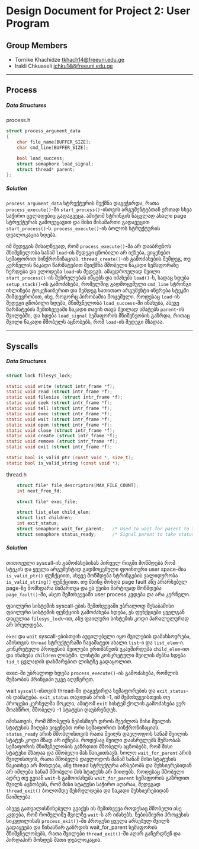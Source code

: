 Design Document for Project 2: User Program
======================================

## Group Members

* Tornike Khachidze <tkhach14@freeuni.edu.ge>
* Irakli Chkuaseli <ichku14@freeuni.edu.ge>

---

## Process

##### Data Structures

process.h
```c
struct process_argument_data
{
    char file_name[BUFFER_SIZE];
    char cmd_line[BUFFER_SIZE];

    bool load_success;
    struct semaphore load_signal;
    struct thread* parent;
};
```

##### Solution

`process_argument_data` სტრუქტურის შექმნა დაგვჭირდა, რათა `process_execute()`-ში
`start_process()`-ისთვის არგუმენტებთან ერთად სხვა საჭირო ცვლადებიც გადაგვეცა.
ამიტომ სტრინგის ნაცვლად ახალი page სტრუქტურას გამოვუყავით და მისი მისამართი გადავეცით
`start_process()`-ს. `process_execute()`-ის ბოლოს სტრუქტურის დეალოკაცია ხდება.

იმ შედეგის მისაღწევად, რომ `process_execute()`-მა არ დააბრუნოს მნიშვნელობა სანამ
`load`-ის შედეგი ცნობილი არ იქნება, ვიყენებთ სემაფორით სინქრონიზაციას. `thread_create()`-ის
გამოძახების შემდეგ, თუ კერნელის ნაკადი წარმატებით შეიქმნა მშობელი ნაკადი სემაფორაზე ჩერდება
და ელოდება `load`-ის შედეგს. ამავდროულად შვილი `start_process()`-ის შესრულებას იწყებს და
იძახებს `load()`-ს, სადაც ხდება `setup_stack()`-ის გამოძახება, რომელშიც გადმოცემული `cmd_line`
სტრინგი იხლიჩება ტოკენაიზერით და შემდეგ სათითაო არგუმენტი იწერება სტეკში მიმდევრობით, ისე,
როგორც პირობაშია მოცემული. როდესაც `load`-ის შედეგი ცნობილი ხდება, მნიშვნელობა `load_success`-ში
ინახება, ასევე წარმატების შემთხვევაში ნაკადი თავის თავს შვილად ამატებს `parent`-ის შვილებში,
და ხდება `load_signal` სემაფორის მნიშვნეობის გაზრდა, რითაც შვილი ნაკადი მშობელს აცნობებს,
რომ `load`-ის შედეგი მზადაა.

---

## Syscalls

##### Data Structures

```c
struct lock filesys_lock;

static void write (struct intr_frame *f);
static void read (struct intr_frame *f);
static void filesize (struct intr_frame *f);
static void seek (struct intr_frame *f);
static void tell (struct intr_frame *f);
static void exec (struct intr_frame *f);
static void wait (struct intr_frame *f);
static void open (struct intr_frame *f);
static void close (struct intr_frame *f);
static void create (struct intr_frame *f);
static void remove (struct intr_frame *f);
static void exit (struct intr_frame *f);

static bool is_valid_ptr (const void *, size_t);
static bool is_valid_string (const void *);
```

thread.h
```c
    struct file* file_descriptors[MAX_FILE_COUNT];
    int next_free_fd;

    struct file* exec_file;

    struct list_elem child_elem;
    struct list children;
    int exit_status;
    struct semaphore wait_for_parent;   /* Used to wait for parent to take status */
    struct semaphore status_ready;      /* Signal parent to take status */
```

##### Solution

თითოეული syscall-ის გამოძახებისას პირველ რიგში მოწმდება რომ სტეკის და ყველა არგუმენტად
გადმოცემული ფოინთერი user space-შია `is_valid_ptr()` ფუნქციით, ასევე მოწმდება სტრინგების
ვალიდურობა `is_valid_string()` ფუნქციით. თუ მაინც მოხდა page fault ანუ არარსებულ page-ზე
მომხდარა მიმართვა და ეს ქეისი მარტივად მოწმდება `page_fault()`-ში, ასეთ შემთხვევაში user
process კვდება და არა კერნელი.

ფაილური სისტემის syscall-ების შემთხვევაში უბრალოდ შესაბამისი ფაილური სისტემის
ფუნქციის გამოძახება ხდება, ეს ფუნქციები ყველგან დაცულია `filesys_lock`-ით, ანუ ფაილური
სისტემის კოდი პარალელურად არ სრულდება.

`exec` და `wait` syscall-ებისთვის აუცილებელი იყო შვილების დამახსოვრება, ამისთვის `thread`
სტრუქტურაში ჩავამატეთ ახალი `list`-ი და `list_elem`-ი. კონკრეტული პროცესის
შვილები ერთმანეთს უკავშირდება `child_elem`-ით და ინახება `children` ლისტში.
ლისტში კონკრეტული შვილის ძებნა ხდება `tid_t` ცვლადის დახმარებით ლისტზე გადაყოლით.

exec-ში უბრალოდ ხდება `process_execute()`-ის გამოძახება, რომლის მუშაობის პრინციპი
უკვე აღვწერეთ.

wait `syscall`-ისთვის thread-ში დაგვჭირდა სემაფორების და `exit_status`-ის
დამატება. `exit_status` თავიდან არის -1,  იმ შემთხვევისთვის თუ პროცესი კერნელმა მოკლა,
ამიტომ `exit` სისტემ ქოლის გამოძახება ვერ მოასწრო, მშობელს -1 სტატუსი დაუბრუნდეს.

იმისათვის, რომ მშობელს ნებისმიერ დროს შეეძლოს მისი შვილის სტატუსის მიღება ვიყენებთ ორი
სემაფორით სინქრონიზაციას.
`status_ready` არის მშობლისთვის რათა შვილს დაელოდოს სანამ შვილის სტატუს კოდი მზად
არ იქნება. როდესაც შვილი დაასრულებს მუშაობას სემაფორის მნიშვნელობის გაზრდით მშობელს
აცნობებს, რომ მისი სტატუსი მზადაა და მშობელი მას წაიკითხავს.
ხოლო `wait_for_parent` არის შვილისთვის, რათა მშობელს დაელოდოს მანამ სანამ მისი სტატუსის
წაკითხვა არ მოხდება, ანუ thread სტრუქტურა არსებობს და მეხსიერებიდან არ იშლება სანამ
მშობელი მის სტატუსს არ მიიღებს. როდესაც მშობელი ადრე თუ გვიან `wait`-ს გამოიძახებს
`wait_for_parent` სემაფორის გაზრდით შვილს აცნობებს, რომ მისი სტატუსი საჭირო აღარაა, შედეგად
`thread_exit()` ბოლომდე შესრულდება და ნაკადი მეხსიერებიდან წაიშლება.

ასევე გათვალისწინებული გვაქვს ის შემთხვევა როდესაც მშობელი ისე კვდება, რომ რომელიმე შვილზე
`wait`-ს არ იძახებს. ნებისმიერი პროცესის სიკვდილისას `process_exit()`-ში პროცესი ყველა
არსებულ შვილს გადაყვება და წინასწარ გაზრდის wait_for_parent სემაფორის მნიშვნელობებს, რათა
შვილები `thread_exit()`-ში აღარ გაჩერდნენ და პირდაპირ მოხდეს მათი დეალოკაცია.